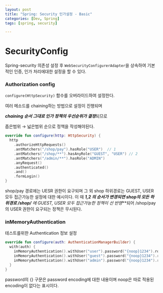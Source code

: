 ```yaml
---
layout: post
title: "Spring: Security 인가설정 - Basic"
categories: [Dev, Spring]
tags: [spring, security]

---
```


# SecurityConfig

Spring-security 의존성 설정 후 `WebSecurityConfigurerAdapter`을 상속하여 기본적인 인증, 인가 처리에대한 설정을 할 수 있다.

### Authorization config

`configure(HttpSecurity)` 함수를 오버라이드하여 설정한다.

여러 메소드를 chaining하는 방법으로 설정이 진행되며

***chaining 순서 그대로 인가 정책의 우선순위가 결정***되므로

좁은범위 → 넓은범위 순으로 정책을 작성해야된다.

```kotlin
override fun configure(http: HttpSecurity) {
  http
    .authorizeHttpRequests()
    .antMatchers("/shop/pay").hasRole("USER")  // 1
    .antMatchers("/shop/**").hasAnyRole("GUEST", "USER") // 2
    .antMatchers("/admin/**").hasRole("ADMIN")
    .anyRequest()
    .authenticated()
    .and()
    .formLogin()
}
```

shop/pay 경로에는 UESR 권한이 요구되며 그 외 shop 하위경로는 GUEST, USER 모두 접근가능한 설정에 대한 예시이다. 이 때 ***1,2 의 순서가 변경되면 shop의 모든 하위경로 /shop/** 에 GUEST, USER 모두 접근가능한 정책이 선 반영***되어 /shop/pay 의 USER 권한이 요구되는 정책은 무시된다.

### inMemoryAuthentication

테스트를위한 Authentication 정보 설정

```kotlin
override fun configure(auth: AuthenticationManagerBuilder) {
  with(auth) {
    inMemoryAuthentication().withUser("user").password("{noop}1234").roles("USER")
    inMemoryAuthentication().withUser("guest").password("{noop}1234").roles("GUEST")
    inMemoryAuthentication().withUser("admin").password("{noop}1234").roles("ADMIN")
  }
}
```

password의 {} 구문은 password encoding에 대한 내용이며 noop은 따로 적용된 encoding이 없다는 표시이다.

